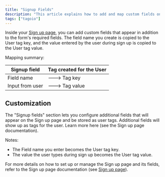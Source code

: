 ```yaml
---
title: "Signup Fields"
description: "This article explains how to add and map custom fields on the Sign up page so that field names become user tag keys and the values entered by users become user tag values. It also highlights the Sign up page customization interface."
tags: ["tagoio"]
---
```


Inside your [Sign up page](../tagorun/tagorun-mobile-app), you can add custom fields that appear in addition to the form's required fields. The field name you create is copied to the User tag key, and the value entered by the user during sign up is copied to the User tag value.

Mapping summary:

| Signup field     | Tag created for the User |
|------------------|--------------------------|
| Field name       | ---> Tag key             |
| Input from user  | ---> Tag value           |

## Customization

The "Signup fields" section lets you configure additional fields that will appear on the Sign up page and be stored as user tags. Additional fields will show up as tags for the user. Learn more here (see the Sign up page documentation).

<!-- Image placeholder removed for build -->

Notes:
- The Field name you enter becomes the User tag key.
- The value the user types during sign up becomes the User tag value.

For more details on how to set up or manage the Sign up page and its fields, refer to the Sign up page documentation (see [Sign up page](../tagorun/tagorun-mobile-app)).